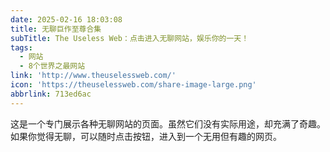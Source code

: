 ```yaml
---
date: 2025-02-16 18:03:08
title: 无聊巨作至尊合集
subTitle: The Useless Web：点击进入无聊网站，娱乐你的一天！
tags:
  - 网站
  - 8个世界之最网站
link: 'http://www.theuselessweb.com/'
icon: 'https://theuselessweb.com/share-image-large.png'
abbrlink: 713ed6ac
---
```


这是一个专门展示各种无聊网站的页面。虽然它们没有实际用途，却充满了奇趣。如果你觉得无聊，可以随时点击按钮，进入到一个无用但有趣的网页。